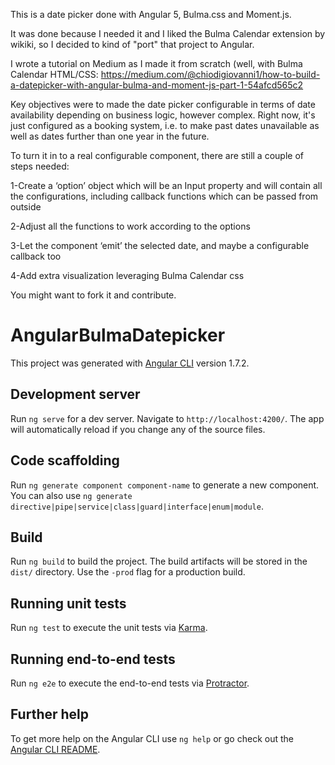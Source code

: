 This is a date picker done with Angular 5, Bulma.css and Moment.js.

It was done because I needed it and I liked the Bulma Calendar extension by wikiki, so I decided to kind of "port" that project to Angular.

I wrote a tutorial on Medium as I made it from scratch (well, with Bulma Calendar HTML/CSS: 
https://medium.com/@chiodigiovanni1/how-to-build-a-datepicker-with-angular-bulma-and-moment-js-part-1-54afcd565c2

Key objectives were to made the date picker configurable in terms of date availability depending on business logic, however complex. Right now, it's just configured as a booking system, i.e. to make past dates unavailable as well as dates further than one year in the future.

To turn it in to a real configurable component, there are still a couple of steps needed:

1-Create a ‘option’ object which will be an Input property and will contain all the configurations, including callback functions which can be passed from outside

2-Adjust all the functions to work according to the options

3-Let the component ‘emit’ the selected date, and maybe a configurable callback too

4-Add extra visualization leveraging Bulma Calendar css

You might want to fork it and contribute.



# AngularBulmaDatepicker

This project was generated with [Angular CLI](https://github.com/angular/angular-cli) version 1.7.2.

## Development server

Run `ng serve` for a dev server. Navigate to `http://localhost:4200/`. The app will automatically reload if you change any of the source files.

## Code scaffolding

Run `ng generate component component-name` to generate a new component. You can also use `ng generate directive|pipe|service|class|guard|interface|enum|module`.

## Build

Run `ng build` to build the project. The build artifacts will be stored in the `dist/` directory. Use the `-prod` flag for a production build.

## Running unit tests

Run `ng test` to execute the unit tests via [Karma](https://karma-runner.github.io).

## Running end-to-end tests

Run `ng e2e` to execute the end-to-end tests via [Protractor](http://www.protractortest.org/).

## Further help

To get more help on the Angular CLI use `ng help` or go check out the [Angular CLI README](https://github.com/angular/angular-cli/blob/master/README.md).
